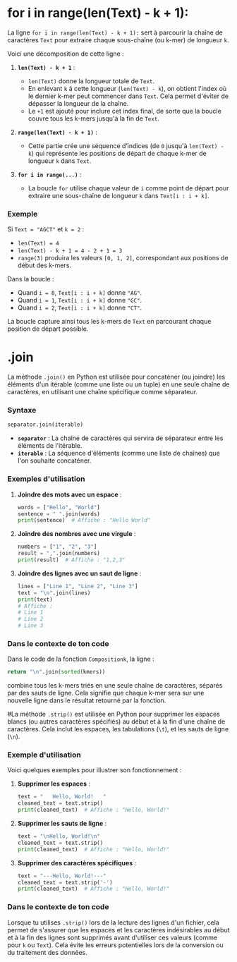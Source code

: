 
# for i in range(len(Text) - k + 1):
La ligne `for i in range(len(Text) - k + 1):` sert à parcourir la chaîne de caractères `Text` pour extraire chaque sous-chaîne (ou k-mer) de longueur `k`. 

Voici une décomposition de cette ligne :

1. **`len(Text) - k + 1`** :
   - `len(Text)` donne la longueur totale de `Text`.
   - En enlevant `k` à cette longueur (`len(Text) - k`), on obtient l'index où le dernier k-mer peut commencer dans `Text`. Cela permet d'éviter de dépasser la longueur de la chaîne.
   - Le `+1` est ajouté pour inclure cet index final, de sorte que la boucle couvre tous les k-mers jusqu'à la fin de `Text`.

2. **`range(len(Text) - k + 1)`** :
   - Cette partie crée une séquence d’indices (de `0` jusqu'à `len(Text) - k`) qui représente les positions de départ de chaque k-mer de longueur `k` dans `Text`.

3. **`for i in range(...)`** :
   - La boucle `for` utilise chaque valeur de `i` comme point de départ pour extraire une sous-chaîne de longueur `k` dans `Text[i : i + k]`.

### Exemple

Si `Text = "AGCT"` et `k = 2` :
- `len(Text) = 4`
- `len(Text) - k + 1 = 4 - 2 + 1 = 3`
- `range(3)` produira les valeurs `[0, 1, 2]`, correspondant aux positions de début des k-mers.

Dans la boucle :
- Quand `i = 0`, `Text[i : i + k]` donne `"AG"`.
- Quand `i = 1`, `Text[i : i + k]` donne `"GC"`.
- Quand `i = 2`, `Text[i : i + k]` donne `"CT"`. 

La boucle capture ainsi tous les k-mers de `Text` en parcourant chaque position de départ possible.




# .join
La méthode `.join()` en Python est utilisée pour concaténer (ou joindre) les éléments d'un itérable (comme une liste ou un tuple) en une seule chaîne de caractères, en utilisant une chaîne spécifique comme séparateur.

### Syntaxe

```python
separator.join(iterable)
```

- **`separator`** : La chaîne de caractères qui servira de séparateur entre les éléments de l'itérable.
- **`iterable`** : La séquence d'éléments (comme une liste de chaînes) que l'on souhaite concaténer.

### Exemples d'utilisation

1. **Joindre des mots avec un espace** :
   ```python
   words = ["Hello", "World"]
   sentence = " ".join(words)
   print(sentence)  # Affiche : "Hello World"
   ```

2. **Joindre des nombres avec une virgule** :
   ```python
   numbers = ["1", "2", "3"]
   result = ",".join(numbers)
   print(result)  # Affiche : "1,2,3"
   ```

3. **Joindre des lignes avec un saut de ligne** :
   ```python
   lines = ["Line 1", "Line 2", "Line 3"]
   text = "\n".join(lines)
   print(text)
   # Affiche :
   # Line 1
   # Line 2
   # Line 3
   ```

### Dans le contexte de ton code
Dans le code de la fonction `Compositionk`, la ligne :

```python
return "\n".join(sorted(kmers))
```

combine tous les k-mers triés en une seule chaîne de caractères, séparés par des sauts de ligne. Cela signifie que chaque k-mer sera sur une nouvelle ligne dans le résultat retourné par la fonction.





#La méthode `.strip()` est utilisée en Python pour supprimer les espaces blancs (ou autres caractères spécifiés) au début et à la fin d'une chaîne de caractères. Cela inclut les espaces, les tabulations (`\t`), et les sauts de ligne (`\n`).

### Exemple d'utilisation

Voici quelques exemples pour illustrer son fonctionnement :

1. **Supprimer les espaces** :
   ```python
   text = "   Hello, World!   "
   cleaned_text = text.strip()
   print(cleaned_text)  # Affiche : "Hello, World!"
   ```

2. **Supprimer les sauts de ligne** :
   ```python
   text = "\nHello, World!\n"
   cleaned_text = text.strip()
   print(cleaned_text)  # Affiche : "Hello, World!"
   ```

3. **Supprimer des caractères spécifiques** :
   ```python
   text = "---Hello, World!---"
   cleaned_text = text.strip('-')
   print(cleaned_text)  # Affiche : "Hello, World!"
   ```

### Dans le contexte de ton code
Lorsque tu utilises `.strip()` lors de la lecture des lignes d'un fichier, cela permet de s'assurer que les espaces et les caractères indésirables au début et à la fin des lignes sont supprimés avant d'utiliser ces valeurs (comme pour `k` ou `Text`). Cela évite les erreurs potentielles lors de la conversion ou du traitement des données.
